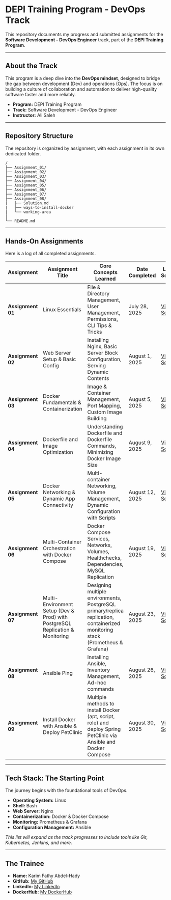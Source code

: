 # DEPI Training Program - DevOps Track

This repository documents my progress and submitted assignments for the **Software Development - DevOps Engineer** track, part of the **DEPI Training Program**.

-----

## About the Track

This program is a deep dive into the **DevOps mindset**, designed to bridge the gap between development (Dev) and operations (Ops). The focus is on building a culture of collaboration and automation to deliver high-quality software faster and more reliably.

  * **Program:** DEPI Training Program
  * **Track:** Software Development - DevOps Engineer
  * **Instructor:** Ali Saleh

-----

## Repository Structure

The repository is organized by assignment, with each assignment in its own dedicated folder.

```
/
├── Assignment_01/
├── Assignment_02/
├── Assignment_03/
├── Assignment_04/
├── Assignment_05/
├── Assignment_06/
├── Assignment_07/
├── Assignment_08/
|   ├── Solution.md
|   ├── ways-to-install-docker
|   └── working-area
│  
└── README.md
```

-----

## Hands-On Assignments

Here is a log of all completed assignments.

| Assignment        | Assignment Title                         | Core Concepts Learned                                                                 | Date Completed    | Link to Solution                                     |
| ----------------- | ---------------------------------------- | ------------------------------------------------------------------------------------- | ----------------- | ---------------------------------------------------- |
| **Assignment 01** | Linux Essentials                         | File & Directory Management, User Management, Permissions, CLI Tips & Tricks          | July 28, 2025     | [View Solution](./Assignment_01/Solution.md)         |
| **Assignment 02** | Web Server Setup & Basic Config        | Installing Nginx, Basic Server Block Configuration, Serving Dynamic Contents          | August 1, 2025    | [View Solution](./Assignment_02/Solution.md)         |
| **Assignment 03** | Docker Fundamentals & Containerization   | Image & Container Management, Port Mapping, Custom Image Building                     | August 5, 2025    | [View Solution](./Assignment_03/Solution.md)         |
| **Assignment 04** | Dockerfile and Image Optimization        | Understanding Dockerfile and Dockerfile Commands, Minimizing Docker Image Size        | August 9, 2025    | [View Solution](./Assignment_04/Solution.md)         |
| **Assignment 05** | Docker Networking & Dynamic App Connectivity | Multi-container Networking, Volume Management, Dynamic Configuration with Scripts     | August 12, 2025   | [View Solution](./Assignment_05/Solution.md)         |
| **Assignment 06** | Multi-Container Orchestration with Docker Compose | Docker Compose Services, Networks, Volumes, Healthchecks, Dependencies, MySQL Replication | August 19, 2025 | [View Solution](./Assignment_06/Solution.md) |
| **Assignment 07** | Multi-Environment Setup (Dev & Prod) with PostgreSQL Replication & Monitoring | Designing multiple environments, PostgreSQL primary/replica replication, containerized monitoring stack (Prometheus & Grafana) | August 23, 2025 | [View Solution](./Assignment_07/Solution.md) |
| **Assignment 08** | Ansible Ping                             | Installing Ansible, Inventory Management, Ad-hoc commands                             | August 26, 2025   | [View Solution](./Assignment_08/Solution.md)         |
| **Assignment 09** | Install Docker with Ansible & Deploy PetClinic | Multiple methods to install Docker (apt, script, role) and deploy Spring PetClinic via Ansible and Docker Compose | August 30, 2025 | [View Solution](./Assignment_09/Solution.md) |
----

## Tech Stack: The Starting Point

The journey begins with the foundational tools of DevOps.

  * **Operating System:** Linux
  * **Shell:** Bash
  * **Web Server:** Nginx
  * **Containerization:** Docker & Docker Compose
  * **Monitoring:** Prometheus & Grafana
  * **Configuration Management:** Ansible

*This list will expand as the track progresses to include tools like Git, Kubernetes, Jenkins, and more.*

-----

## The Trainee

  * **Name:** Karim Fathy Abdel-Hady
  * **GitHub:** [My GitHub](https://github.com/k-fathi/)
  * **LinkedIn:** [My LinkedIn](https://www.linkedin.com/in/karim-fathy-2265b9361/)
  * **DockerHub:** [My DockerHub](https://hub.docker.com/repositories/karimfathy1)
